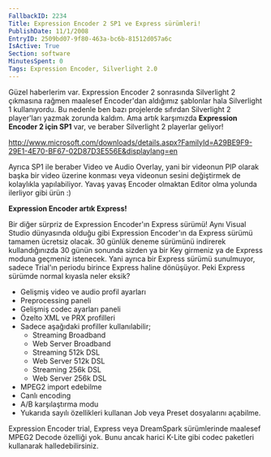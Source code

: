 ```yaml
---
FallbackID: 2234
Title: Expression Encoder 2 SP1 ve Express sürümleri!
PublishDate: 11/1/2008
EntryID: 2509bd07-9f80-463a-bc6b-81512d057a6c
IsActive: True
Section: software
MinutesSpent: 0
Tags: Expression Encoder, Silverlight 2.0
---
```

Güzel haberlerim var. Expression Encoder 2 sonrasında Silverlight 2
çıkmasına rağmen maalesef Encoder'dan aldığımız şablonlar hala
Silverlight 1 kullanıyordu. Bu nedenle ben bazı projelerde sıfırdan
Silverlight 2 player'ları yazmak zorunda kaldım. Ama artık karşımızda
**Expression Encoder 2 için SP1** var, ve beraber Silverlight 2
playerlar geliyor!

<http://www.microsoft.com/downloads/details.aspx?FamilyId=A29BE9F9-29E1-4E70-BF67-02D87D3E556E&displaylang=en>

Ayrıca SP1 ile beraber Video ve Audio Overlay, yani bir videonun PIP
olarak başka bir video üzerine konması veya videonun sesini değiştirmek
de kolaylıkla yapılabiliyor. Yavaş yavaş Encoder olmaktan Editor olma
yolunda ilerliyor gibi ürün :)

**Expression Encoder artık Express!**

Bir diğer sürpriz de Expression Encoder'ın Express sürümü! Aynı Visual
Studio dünyasında olduğu gibi Expression Encoder'ın da Express sürümü
tamamen ücretsiz olacak. 30 günlük deneme sürümünü indirerek
kullandığınızda 30 günün sonunda sizden ya bir Key girmeniz ya de
Express moduna geçmeniz istenecek. Yani ayrıca bir Express sürümü
sunulmuyor, sadece Trial'ın periodu birince Express haline dönüşüyor.
Peki Express sürümde normal kıyasla neler eksik?

-   Gelişmiş video ve audio profil ayarları
-   Preprocessing paneli
-   Gelişmiş codec ayarları paneli
-   Özelto XML ve PRX profilleri
-   Sadece aşağıdaki profiller kullanılabilir;
    -   Streaming Broadband
    -   Web Server Broadband
    -   Streaming 512k DSL
    -   Web Server 512k DSL
    -   Streaming 256k DSL
    -   Web Server 256k DSL
-   MPEG2 import edebilme
-   Canlı encoding
-   A/B karşılaştırma modu
-   Yukarıda sayılı özellikleri kullanan Job veya Preset dosyalarını
    açabilme.

Expression Encoder trial, Express veya DreamSpark sürümlerinde maalesef
MPEG2 Decode özelliği yok. Bunu ancak harici K-Lite gibi codec paketleri
kullanarak halledebilirsiniz.


